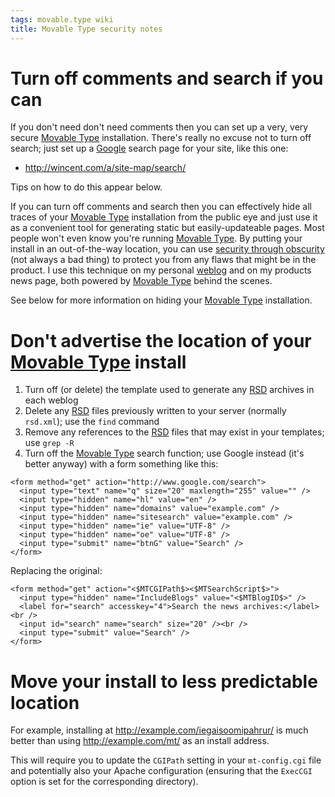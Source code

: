 ```yaml
---
tags: movable.type wiki
title: Movable Type security notes
---
```


# Turn off comments and search if you can

If you don't need don't need comments then you can set up a very, very secure [Movable Type](/wiki/Movable_Type) installation. There's really no excuse not to turn off search; just set up a [Google](/wiki/Google) search page for your site, like this one:

-   <http://wincent.com/a/site-map/search/>

Tips on how to do this appear below.

If you can turn off comments and search then you can effectively hide all traces of your [Movable Type](/wiki/Movable_Type) installation from the public eye and just use it as a convenient tool for generating static but easily-updateable pages. Most people won't even know you're running [Movable Type](/wiki/Movable_Type). By putting your install in an out-of-the-way location, you can use [security through obscurity](/wiki/security_through_obscurity) (not always a bad thing) to protect you from any flaws that might be in the product. I use this technique on my personal [weblog](/wiki/weblog) and on my products news page, both powered by [Movable Type](/wiki/Movable_Type) behind the scenes.

See below for more information on hiding your [Movable Type](/wiki/Movable_Type) installation.

# Don't advertise the location of your [Movable Type](/wiki/Movable_Type) install

1.  Turn off (or delete) the template used to generate any [RSD](/wiki/RSD) archives in each weblog
2.  Delete any [RSD](/wiki/RSD) files previously written to your server (normally `rsd.xml`); use the `find` command
3.  Remove any references to the [RSD](/wiki/RSD) files that may exist in your templates; use `grep -R`
4.  Turn off the [Movable Type](/wiki/Movable_Type) search function; use Google instead (it's better anyway) with a form something like this:

<!-- -->

    <form method="get" action="http://www.google.com/search">
      <input type="text" name="q" size="20" maxlength="255" value="" />
      <input type="hidden" name="hl" value="en" />
      <input type="hidden" name="domains" value="example.com" />
      <input type="hidden" name="sitesearch" value="example.com" />
      <input type="hidden" name="ie" value="UTF-8" />
      <input type="hidden" name="oe" value="UTF-8" />
      <input type="submit" name="btnG" value="Search" />
    </form>

Replacing the original:

    <form method="get" action="<$MTCGIPath$><$MTSearchScript$>">
      <input type="hidden" name="IncludeBlogs" value="<$MTBlogID$>" />
      <label for="search" accesskey="4">Search the news archives:</label><br />
      <input id="search" name="search" size="20" /><br />
      <input type="submit" value="Search" />
    </form>

# Move your install to less predictable location

For example, installing at <http://example.com/iegaisoomipahrur/> is much better than using <http://example.com/mt/> as an install address.

This will require you to update the `CGIPath` setting in your `mt-config.cgi` file and potentially also your Apache configuration (ensuring that the `ExecCGI` option is set for the corresponding directory).
